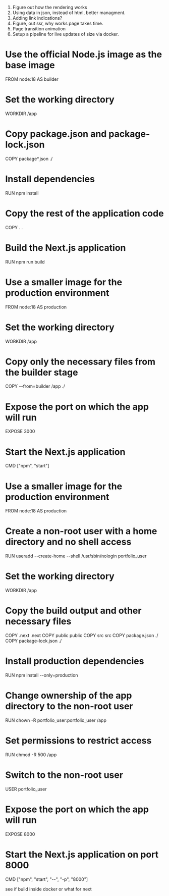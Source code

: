 1. Figure out how the rendering works
2. Using data in json, instead of html, better managment.
3. Adding link indications?
4. Figure, out ssr, why works page takes time.
5. Page transition animation
6. Setup a pipeline for live updates of size via docker.

# Use the official Node.js image as the base image
FROM node:18 AS builder

# Set the working directory
WORKDIR /app

# Copy package.json and package-lock.json
COPY package*.json ./

# Install dependencies
RUN npm install

# Copy the rest of the application code
COPY . .

# Build the Next.js application
RUN npm run build

# Use a smaller image for the production environment
FROM node:18 AS production

# Set the working directory
WORKDIR /app

# Copy only the necessary files from the builder stage
COPY --from=builder /app ./

# Expose the port on which the app will run
EXPOSE 3000

# Start the Next.js application
CMD ["npm", "start"]
















# Use a smaller image for the production environment
FROM node:18 AS production

# Create a non-root user with a home directory and no shell access
RUN useradd --create-home --shell /usr/sbin/nologin portfolio_user

# Set the working directory
WORKDIR /app

# Copy the build output and other necessary files
COPY .next .next
COPY public public
COPY src src
COPY package.json ./
COPY package-lock.json ./

# Install production dependencies
RUN npm install --only=production

# Change ownership of the app directory to the non-root user
RUN chown -R portfolio_user:portfolio_user /app

# Set permissions to restrict access
RUN chmod -R 500 /app

# Switch to the non-root user
USER portfolio_user

# Expose the port on which the app will run
EXPOSE 8000

# Start the Next.js application on port 8000
CMD ["npm", "start", "--", "-p", "8000"]


see if build inside docker or what for next